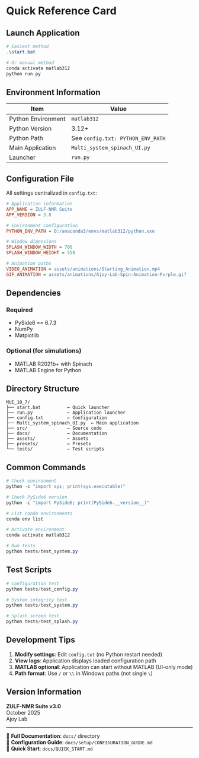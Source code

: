 # Quick Reference Card

## Launch Application

```powershell
# Easiest method
.\start.bat

# Or manual method
conda activate matlab312
python run.py
```

## Environment Information

| Item | Value |
|------|-------|
| Python Environment | `matlab312` |
| Python Version | 3.12+ |
| Python Path | See `config.txt: PYTHON_ENV_PATH` |
| Main Application | `Multi_system_spinach_UI.py` |
| Launcher | `run.py` |

## Configuration File

All settings centralized in `config.txt`:

```ini
# Application information
APP_NAME = ZULF-NMR Suite
APP_VERSION = 3.0

# Environment configuration
PYTHON_ENV_PATH = D:/anaconda3/envs/matlab312/python.exe

# Window dimensions
SPLASH_WINDOW_WIDTH = 700
SPLASH_WINDOW_HEIGHT = 550

# Animation paths
VIDEO_ANIMATION = assets/animations/Starting_Animation.mp4
GIF_ANIMATION = assets/animations/Ajoy-Lab-Spin-Animation-Purple.gif
```

## Dependencies

### Required
- PySide6 == 6.7.3
- NumPy
- Matplotlib

### Optional (for simulations)
- MATLAB R2021b+ with Spinach
- MATLAB Engine for Python

## Directory Structure

```
MUI_10_7/
├── start.bat          ← Quick launcher
├── run.py             ← Application launcher
├── config.txt         ← Configuration
├── Multi_system_spinach_UI.py  ← Main application
├── src/               ← Source code
├── docs/              ← Documentation
├── assets/            ← Assets
├── presets/           ← Presets
└── tests/             ← Test scripts
```

## Common Commands

```powershell
# Check environment
python -c "import sys; print(sys.executable)"

# Check PySide6 version
python -c "import PySide6; print(PySide6.__version__)"

# List conda environments
conda env list

# Activate environment
conda activate matlab312

# Run tests
python tests/test_system.py
```

## Test Scripts

```powershell
# Configuration test
python tests/test_config.py

# System integrity test
python tests/test_system.py

# Splash screen test
python tests/test_splash.py
```

## Development Tips

1. **Modify settings**: Edit `config.txt` (no Python restart needed)
2. **View logs**: Application displays loaded configuration path
3. **MATLAB optional**: Application can start without MATLAB (UI-only mode)
4. **Path format**: Use `/` or `\\` in Windows paths (not single `\`)

## Version Information

**ZULF-NMR Suite v3.0**  
October 2025  
Ajoy Lab

---

📖 **Full Documentation**: `docs/` directory  
🔧 **Configuration Guide**: `docs/setup/CONFIGURATION_GUIDE.md`  
🚀 **Quick Start**: `docs/QUICK_START.md`
